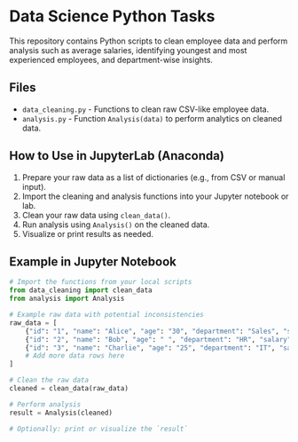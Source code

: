 # Data Science Python Tasks

This repository contains Python scripts to clean employee data and perform analysis such as average salaries, identifying youngest and most experienced employees, and department-wise insights.

## Files

- `data_cleaning.py` - Functions to clean raw CSV-like employee data.
- `analysis.py` - Function `Analysis(data)` to perform analytics on cleaned data.

## How to Use in JupyterLab (Anaconda)

1. Prepare your raw data as a list of dictionaries (e.g., from CSV or manual input).
2. Import the cleaning and analysis functions into your Jupyter notebook or lab.
3. Clean your raw data using `clean_data()`.
4. Run analysis using `Analysis()` on the cleaned data.
5. Visualize or print results as needed.

## Example in Jupyter Notebook

```python
# Import the functions from your local scripts
from data_cleaning import clean_data
from analysis import Analysis

# Example raw data with potential inconsistencies
raw_data = [
    {"id": "1", "name": "Alice", "age": "30", "department": "Sales", "salary": "60000", "experience_years": "5"},
    {"id": "2", "name": "Bob", "age": " ", "department": "HR", "salary": "75000", "experience_years": "20"},
    {"id": "3", "name": "Charlie", "age": "25", "department": "IT", "salary": "$50000", "experience_years": "2"},
    # Add more data rows here
]

# Clean the raw data
cleaned = clean_data(raw_data)

# Perform analysis
result = Analysis(cleaned)

# Optionally: print or visualize the `result`
